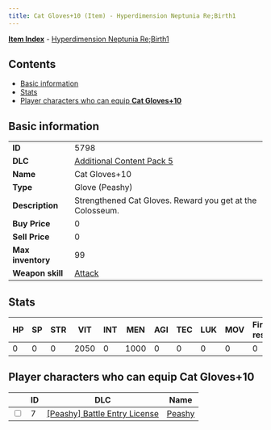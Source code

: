 ```yaml
---
title: Cat Gloves+10 (Item) - Hyperdimension Neptunia Re;Birth1
---
```


[**Item Index**](/neptunia/rb1/item/index.html) - [Hyperdimension Neptunia Re;Birth1](/neptunia/rb1)

## Contents

- [Basic information](#basic-information)
- [Stats](#stats)
- [Player characters who can equip **Cat Gloves+10**](#player-characters-who-can-equip-cat-gloves-10)

## Basic information

|   |   |
| -- | -- |
| **ID** | 5798 |
| **DLC** | [Additional Content Pack 5](/neptunia/rb1/dlc/14-pack5.html) |
| **Name** | Cat Gloves+10 |
| **Type** | Glove (Peashy) |
| **Description** | Strengthened Cat Gloves. Reward you get at the Colosseum. |
| **Buy Price** | 0 |
| **Sell Price** | 0 |
| **Max inventory** | 99 |
| **Weapon skill** | [Attack](/neptunia/rb1/skill/8-1201-attack.html) |


## Stats

| HP | SP | STR | VIT | INT | MEN | AGI | TEC | LUK | MOV | Fire res. | Ice res. | Wind res. | Lightning res. |
| -- | -- | --- | --- | --- | --- | --- | --- | --- | --- | --------- | -------- | --------- | -------------- |
| 0 | 0 | 0 | 2050 | 0 | 1000 | 0 | 0 | 0 | 0 | 0 | 0 | 0 | 0 |


## Player characters who can equip **Cat Gloves+10**

|    | ID | DLC | Name |
| -- | -- | --- | ---- |
| <input type="checkbox" id="rb1-player-8-7" class="trackbox" /> | 7 | [[Peashy] Battle Entry License](/neptunia/rb1/dlc/8-peashy.html) | [Peashy](/neptunia/rb1/player/8-7-peashy.html) |
